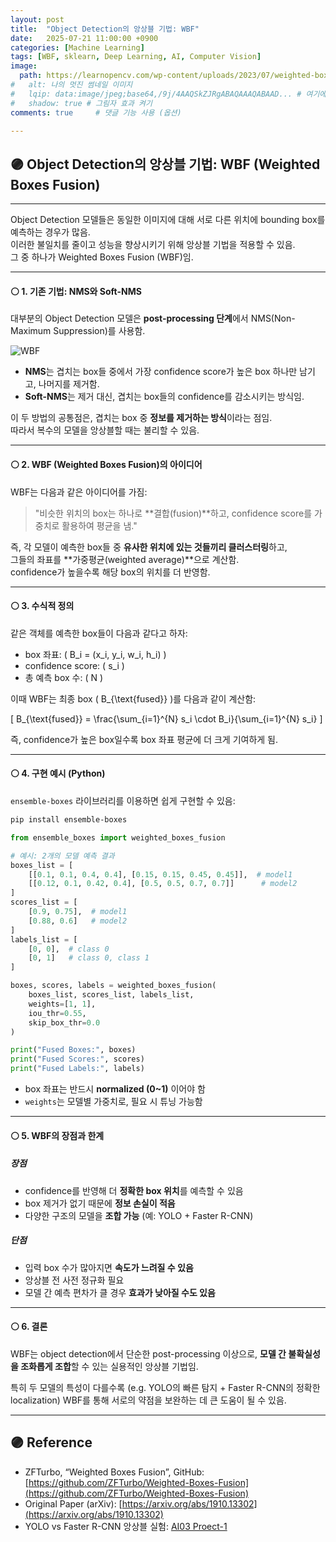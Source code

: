 ```yaml
---
layout: post
title:  "Object Detection의 앙상블 기법: WBF"
date:   2025-07-21 11:00:00 +0900
categories: [Machine Learning]
tags: [WBF, sklearn, Deep Learning, AI, Computer Vision]
image:
  path: https://learnopencv.com/wp-content/uploads/2023/07/weighted-boxes-fusion-feature.png
#   alt: 나의 멋진 썸네일 이미지
#   lqip: data:image/jpeg;base64,/9j/4AAQSkZJRgABAQAAAQABAAD... # 여기에 base64 코드를 넣어
#   shadow: true # 그림자 효과 켜기
comments: true     # 댓글 기능 사용 (옵션)

---
```



## 🟣 Object Detection의 앙상블 기법: WBF (Weighted Boxes Fusion)
---
Object Detection 모델들은 동일한 이미지에 대해 서로 다른 위치에 bounding box를 예측하는 경우가 많음.  
이러한 불일치를 줄이고 성능을 향상시키기 위해 앙상블 기법을 적용할 수 있음.  
그 중 하나가 Weighted Boxes Fusion (WBF)임.

---

#### ⚪ 1. 기존 기법: NMS와 Soft-NMS

대부분의 Object Detection 모델은 **post-processing 단계**에서 NMS(Non-Maximum Suppression)를 사용함.

![WBF](https://www.researchgate.net/publication/379479349/figure/fig6/AS:11431281250163026@1717760637927/Visual-comparison-between-WBF-and-NMS-Soft-NMS.png)

- **NMS**는 겹치는 box들 중에서 가장 confidence score가 높은 box 하나만 남기고, 나머지를 제거함.
- **Soft-NMS**는 제거 대신, 겹치는 box들의 confidence를 감소시키는 방식임.

이 두 방법의 공통점은, 겹치는 box 중 **정보를 제거하는 방식**이라는 점임.  
따라서 복수의 모델을 앙상블할 때는 불리할 수 있음.

---

#### ⚪ 2. WBF (Weighted Boxes Fusion)의 아이디어

WBF는 다음과 같은 아이디어를 가짐:

> "비슷한 위치의 box는 하나로 **결합(fusion)**하고, confidence score를 가중치로 활용하여 평균을 냄."

즉, 각 모델이 예측한 box들 중 **유사한 위치에 있는 것들끼리 클러스터링**하고,  
그들의 좌표를 **가중평균(weighted average)**으로 계산함.  
confidence가 높을수록 해당 box의 위치를 더 반영함.

---

#### ⚪ 3. 수식적 정의

같은 객체를 예측한 box들이 다음과 같다고 하자:

- box 좌표: \( B_i = (x_i, y_i, w_i, h_i) \)
- confidence score: \( s_i \)
- 총 예측 box 수: \( N \)

이때 WBF는 최종 box \( B_{\text{fused}} \)를 다음과 같이 계산함:

\[
B_{\text{fused}} = \frac{\sum_{i=1}^{N} s_i \cdot B_i}{\sum_{i=1}^{N} s_i}
\]

즉, confidence가 높은 box일수록 box 좌표 평균에 더 크게 기여하게 됨.

---

#### ⚪ 4. 구현 예시 (Python)

`ensemble-boxes` 라이브러리를 이용하면 쉽게 구현할 수 있음:

```bash
pip install ensemble-boxes
````

```python
from ensemble_boxes import weighted_boxes_fusion

# 예시: 2개의 모델 예측 결과
boxes_list = [
    [[0.1, 0.1, 0.4, 0.4], [0.15, 0.15, 0.45, 0.45]],  # model1
    [[0.12, 0.1, 0.42, 0.4], [0.5, 0.5, 0.7, 0.7]]      # model2
]
scores_list = [
    [0.9, 0.75],  # model1
    [0.88, 0.6]   # model2
]
labels_list = [
    [0, 0],  # class 0
    [0, 1]   # class 0, class 1
]

boxes, scores, labels = weighted_boxes_fusion(
    boxes_list, scores_list, labels_list,
    weights=[1, 1],
    iou_thr=0.55,
    skip_box_thr=0.0
)

print("Fused Boxes:", boxes)
print("Fused Scores:", scores)
print("Fused Labels:", labels)
```

* box 좌표는 반드시 **normalized (0\~1)** 이어야 함
* `weights`는 모델별 가중치로, 필요 시 튜닝 가능함

---

#### ⚪ 5. WBF의 장점과 한계

##### 장점

* confidence를 반영해 더 **정확한 box 위치**를 예측할 수 있음
* box 제거가 없기 때문에 **정보 손실이 적음**
* 다양한 구조의 모델을 **조합 가능** (예: YOLO + Faster R-CNN)

##### 단점

* 입력 box 수가 많아지면 **속도가 느려질 수 있음**
* 앙상블 전 사전 정규화 필요
* 모델 간 예측 편차가 클 경우 **효과가 낮아질 수도 있음**

---

#### ⚪ 6. 결론

WBF는 object detection에서 단순한 post-processing 이상으로,
**모델 간 불확실성을 조화롭게 조합**할 수 있는 실용적인 앙상블 기법임.

특히 두 모델의 특성이 다를수록 (e.g. YOLO의 빠른 탐지 + Faster R-CNN의 정확한 localization)
WBF를 통해 서로의 약점을 보완하는 데 큰 도움이 될 수 있음.

---

## 🟣 Reference

* ZFTurbo, “Weighted Boxes Fusion”, GitHub:
  [https://github.com/ZFTurbo/Weighted-Boxes-Fusion](https://github.com/ZFTurbo/Weighted-Boxes-Fusion)
* Original Paper (arXiv): [https://arxiv.org/abs/1910.13302](https://arxiv.org/abs/1910.13302)
* YOLO vs Faster R-CNN 앙상블 실험: [AI03 Proect-1](https://github.com/soohyun-chris-jeon/AI03-Project-1)
